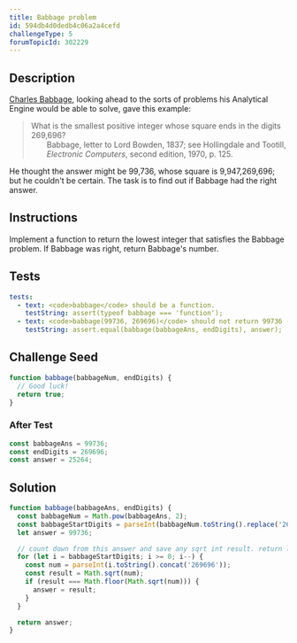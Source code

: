 ```yaml
---
title: Babbage problem
id: 594db4d0dedb4c06a2a4cefd
challengeType: 5
forumTopicId: 302229
---
```


## Description
<section id='description'>
<a href="https://en.wikipedia.org/wiki/Charles_Babbage" title="wp: Charles_Babbage" target='_blank'>Charles Babbage</a>, looking ahead to the sorts of problems his Analytical Engine would be able to solve, gave this example:
<blockquote>
  What is the smallest positive integer whose square ends in the digits 269,696?
  <footer style="margin-left: 2em;">Babbage, letter to Lord Bowden, 1837; see Hollingdale and Tootill, <i>Electronic Computers</i>, second edition, 1970, p. 125.</footer>
</blockquote>
He thought the answer might be 99,736, whose square is 9,947,269,696; but he couldn't be certain.
The task is to find out if Babbage had the right answer.
</section>

## Instructions
<section id='instructions'>
Implement a function to return the lowest integer that satisfies the Babbage problem. If Babbage was right, return Babbage's number.
</section>

## Tests
<section id='tests'>

```yml
tests:
  - text: <code>babbage</code> should be a function.
    testString: assert(typeof babbage === 'function');
  - text: <code>babbage(99736, 269696)</code> should not return 99736 (there is a smaller answer).
    testString: assert.equal(babbage(babbageAns, endDigits), answer);

```

</section>

## Challenge Seed
<section id='challengeSeed'>

<div id='js-seed'>

```js
function babbage(babbageNum, endDigits) {
  // Good luck!
  return true;
}
```

</div>


### After Test
<div id='js-teardown'>

```js
const babbageAns = 99736;
const endDigits = 269696;
const answer = 25264;
```

</div>

</section>

## Solution
<section id='solution'>


```js
function babbage(babbageAns, endDigits) {
  const babbageNum = Math.pow(babbageAns, 2);
  const babbageStartDigits = parseInt(babbageNum.toString().replace('269696', ''));
  let answer = 99736;

  // count down from this answer and save any sqrt int result. return lowest one
  for (let i = babbageStartDigits; i >= 0; i--) {
    const num = parseInt(i.toString().concat('269696'));
    const result = Math.sqrt(num);
    if (result === Math.floor(Math.sqrt(num))) {
      answer = result;
    }
  }

  return answer;
}

```

</section>
